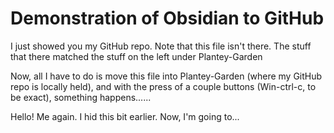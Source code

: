 # Demonstration of Obsidian to GitHub

I just showed you my GitHub repo. Note that this file isn't there. The stuff that there matched the stuff on the left under Plantey-Garden


Now, all I have to do is move this file into Plantey-Garden (where my GitHub repo is locally held), and with the press of a couple buttons (Win-ctrl-c, to be exact), something happens......

























Hello! Me again. I hid this bit earlier. Now, I'm going to...
